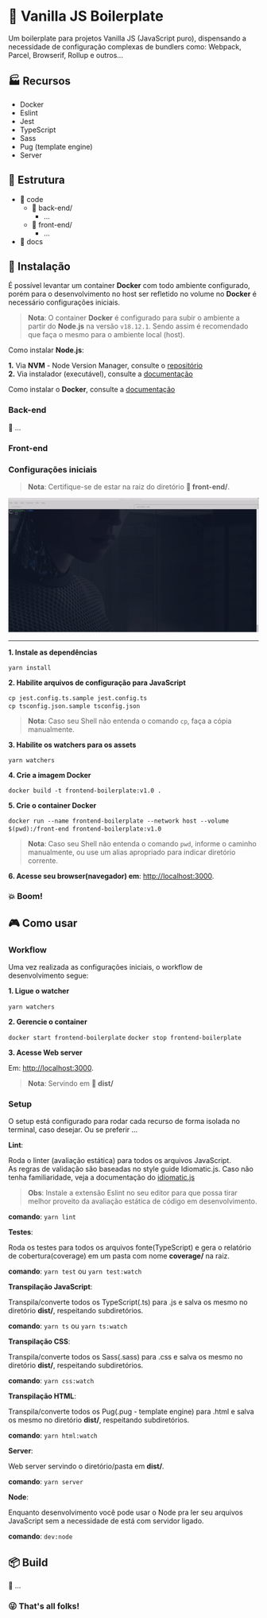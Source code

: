 # :icecream: Vanilla JS Boilerplate

Um boilerplate para projetos Vanilla JS (JavaScript puro), dispensando a necessidade de configuração complexas de bundlers como: Webpack, Parcel, Browserif, Rollup e outros...

## :factory: Recursos

* Docker
* Eslint
* Jest
* TypeScript
* Sass
* Pug (template engine)
* Server

## :file_folder: Estrutura

* :file_folder: code
    * :open_file_folder: back-end/
        * ...
    * :open_file_folder: front-end/
        * ...
* :file_folder: docs

## :electric_plug: Instalação

É possível levantar um container **Docker** com todo ambiente configurado, porém para o desenvolvimento no host ser refletido no volume no **Docker** é necessário configurações iniciais.   

> __Nota__: O container **Docker**  é configurado para subir o ambiente a partir do **Node.js** na versão `v18.12.1`. Sendo assim é recomendado que faça o mesmo para o ambiente local (host).

Como instalar **Node.js**:   

__1.__ Via **NVM** - Node Version Manager, consulte o [repositório](https://github.com/nvm-sh/nvm)   
__2.__ Via instalador (executável), consulte a [documentação](https://nodejs.org/en/download)
 
Como instalar o **Docker**, consulte a [documentação](https://docs.docker.com/get-docker)

### Back-end

:construction: ...
### Front-end

### Configurações iniciais

> **Nota**: 
Certifique-se de estar na raiz do diretório **:open_file_folder: front-end/**. 

<div align="center">
    <img src="assets/preview-install.gif" title="preview of install" alt="preview of install">
</div>

---

__1. Instale as dependências__

```
yarn install
```

__2. Habilite arquivos de configuração para JavaScript__   

```
cp jest.config.ts.sample jest.config.ts
cp tsconfig.json.sample tsconfig.json
```

> __Nota__:
Caso seu Shell não entenda o comando `cp`, faça a cópia manualmente. 

__3. Habilite os watchers para os assets__

```
yarn watchers
```

__4. Crie a imagem Docker__


```
docker build -t frontend-boilerplate:v1.0 .
```

__5. Crie o container Docker__

```
docker run --name frontend-boilerplate --network host --volume $(pwd):/front-end frontend-boilerplate:v1.0
```

> __Nota__: 
Caso seu Shell não entenda o comando `pwd`, informe o caminho manualmente, ou use um alias apropriado para indicar diretório corrente.

__6. Acesse seu browser(navegador) em__: [http://localhost:3000](http://localhost:3000).

### :boom: Boom!

## :video_game: Como usar

### Workflow

Uma vez realizada as configurações iniciais, o workflow de desenvolvimento segue:

__1. Ligue o watcher__

```yarn watchers```

__2. Gerencie o container__

```docker start frontend-boilerplate```
```docker stop frontend-boilerplate```

__3. Acesse Web server__

Em: [http://localhost:3000](http://localhost:3000).

> __Nota__: Servindo em **:open_file_folder: dist/**

###  Setup

O setup está configurado para rodar cada recurso de forma isolada no terminal, caso desejar. Ou se preferir ...

__Lint__:

Roda o linter (avaliação estática) para todos os arquivos JavaScript.   
As regras de validação são baseadas no style guide Idiomatic.js. Caso não tenha familiaridade, veja a documentação do [idiomatic.js](https://github.com/rwaldron/idiomatic.js)

> __Obs__: Instale a extensão Eslint no seu editor para que possa tirar melhor proveito da avaliação estática de código em desenvolvimento.

__comando__: `yarn lint`   

__Testes__:

Roda os testes para todos os arquivos fonte(TypeScript) e gera o relatório de cobertura(coverage) em um pasta com nome **coverage/** na raiz.

__comando__: `yarn test` ou `yarn test:watch`   

__Transpilação JavaScript__:

Transpila/converte todos os TypeScript(.ts) para .js e salva os mesmo no diretório **dist/**, respeitando subdiretórios.

__comando__: `yarn ts` ou `yarn ts:watch`   

__Transpilação CSS__:

Transpila/converte todos os Sass(.sass) para .css e salva os mesmo no diretório **dist/**, respeitando subdiretórios.

__comando__: `yarn css:watch`   

__Transpilação HTML__:

Transpila/converte todos os Pug(.pug - template engine) para .html e salva os mesmo no diretório **dist/**, respeitando subdiretórios.

__comando__: `yarn html:watch`     

__Server__:

Web server servindo o diretório/pasta em **dist/**.

__comando__: `yarn server`

__Node__:

Enquanto desenvolvimento você pode usar o Node pra ler seu arquivos JavaScript sem a necessidade de está com servidor ligado.

__comando__: `dev:node`   


## :package: Build

:construction: ...

### :stuck_out_tongue_winking_eye: That's all folks!